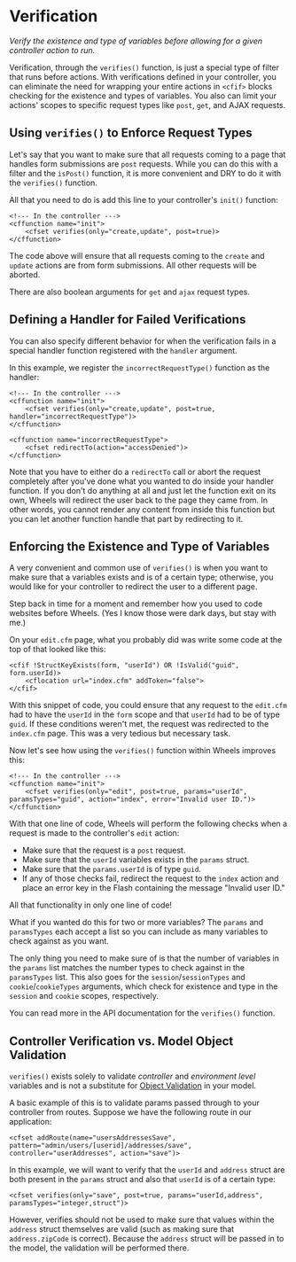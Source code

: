 # Verification

*Verify the existence and type of variables before allowing for a given controller action to run.*

Verification, through the `verifies()` function, is just a special type of filter that runs before 
actions. With verifications defined in your controller, you can eliminate the need for wrapping your 
entire actions in `<cfif>` blocks checking for the existence and types of variables. You also can limit 
your actions' scopes to specific request types like `post`, `get`, and AJAX requests.

## Using `verifies()` to Enforce Request Types

Let's say that you want to make sure that all requests coming to a page that handles form submissions 
are `post` requests. While you can do this with a filter and the `isPost()` function, it is more 
convenient and DRY to do it with the `verifies()` function.

All that you need to do is add this line to your controller's `init()` function:

	<!--- In the controller --->
	<cffunction name="init">
		<cfset verifies(only="create,update", post=true)>
	</cffunction>

The code above will ensure that all requests coming to the `create` and `update` actions are from form 
submissions. All other requests will be aborted.

There are also boolean arguments for `get` and `ajax` request types.

## Defining a Handler for Failed Verifications

You can also specify different behavior for when the verification fails in a special handler function 
registered with the `handler` argument.

In this example, we register the `incorrectRequestType()` function as the handler:

	<!--- In the controller --->
	<cffunction name="init">
		<cfset verifies(only="create,update", post=true, handler="incorrectRequestType")>
	</cffunction>
	
	<cffunction name="incorrectRequestType">
		<cfset redirectTo(action="accessDenied")>
	</cffunction>

Note that you have to either do a `redirectTo` call or abort the request completely after you've done 
what you wanted to do inside your handler function. If you don't do anything at all and just let the 
function exit on its own, Wheels will redirect the user back to the page they came from. In other words, 
you cannot render any content from inside this function but you can let another function handle that 
part by redirecting to it.

## Enforcing the Existence and Type of Variables

A very convenient and common use of `verifies()` is when you want to make sure that a variables exists 
and is of a certain type; otherwise, you would like for your controller to redirect the user to a 
different page.

Step back in time for a moment and remember how you used to code websites before Wheels. (Yes I know 
those were dark days, but stay with me.)

On your `edit.cfm` page, what you probably did was write some code at the top of that looked like this:

	<cfif !StructKeyExists(form, "userId") OR !IsValid("guid", form.userId)>
		<cflocation url="index.cfm" addToken="false">
	</cfif>

With this snippet of code, you could ensure that any request to the `edit.cfm` had to have the `userId` 
in the `form` scope and that `userId` had to be of type `guid`. If these conditions weren't met, the 
request was redirected to the `index.cfm` page. This was a very tedious but necessary task.

Now let's see how using the `verifies()` function within Wheels improves this:

	<!--- In the controller --->
	<cffunction name="init">
		<cfset verifies(only="edit", post=true, params="userId", paramsTypes="guid", action="index", error="Invalid user ID.")>
	</cffunction>

With that one line of code, Wheels will perform the following checks when a request is made to the 
controller's `edit` action:

  * Make sure that the request is a `post` request.
  * Make sure that the `userId` variables exists in the `params` struct.
  * Make sure that the `params.userId` is of type `guid`.
  * If any of those checks fail, redirect the request to the `index` action and place an error key in the Flash containing the message "Invalid user ID."

All that functionality in only one line of code!

What if you wanted do this for two or more variables? The `params` and `paramsTypes` each accept a list 
so you can include as many variables to check against as you want.

The only thing you need to make sure of is that the number of variables in the `params` list matches the 
number types to check against in the `paramsTypes` list. This also goes for the `session`/`sessionTypes` 
and `cookie`/`cookieTypes` arguments, which check for existence and type in the `session` and `cookie` 
scopes, respectively. 

You can read more in the API documentation for the `verifies()` function.

## Controller Verification vs. Model Object Validation

`verifies()` exists solely to validate _controller_ and _environment level_ variables and is not a 
substitute for [Object Validation][1] in your model.

A basic example of this is to validate params passed through to your controller from routes. Suppose we 
have the following route in our application:

	<cfset addRoute(name="usersAddressesSave", pattern="admin/users/[userid]/addresses/save", controller="userAddresses", action="save")>

In this example, we will want to verify that the `userId` and `address` struct are both present in the 
`params` struct and also that `userId` is of a certain type:

	<cfset verifies(only="save", post=true, params="userId,address", paramsTypes="integer,struct")>

However, verifies should not be used to make sure that values within the `address` struct themselves are 
valid (such as making sure that `address.zipCode` is correct). Because the `address` struct will be 
passed in to the model, the validation will be performed there.

[1]: ../04%20Database%20Interaction%20Through%20Models/11%20Object%20Validation.md